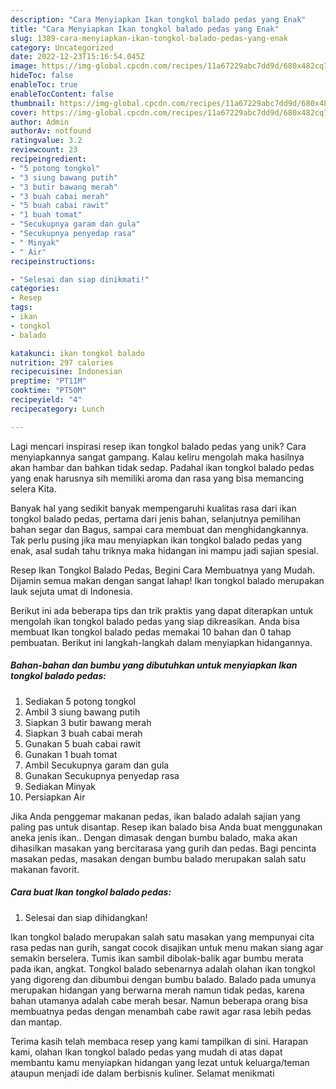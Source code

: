 ```yaml
---
description: "Cara Menyiapkan Ikan tongkol balado pedas yang Enak"
title: "Cara Menyiapkan Ikan tongkol balado pedas yang Enak"
slug: 1389-cara-menyiapkan-ikan-tongkol-balado-pedas-yang-enak
category: Uncategorized
date: 2022-12-23T15:16:54.045Z
image: https://img-global.cpcdn.com/recipes/11a67229abc7dd9d/680x482cq70/ikan-tongkol-balado-pedas-foto-resep-utama.jpg
hideToc: false
enableToc: true
enableTocContent: false
thumbnail: https://img-global.cpcdn.com/recipes/11a67229abc7dd9d/680x482cq70/ikan-tongkol-balado-pedas-foto-resep-utama.jpg
cover: https://img-global.cpcdn.com/recipes/11a67229abc7dd9d/680x482cq70/ikan-tongkol-balado-pedas-foto-resep-utama.jpg
author: Admin
authorAv: notfound
ratingvalue: 3.2
reviewcount: 23
recipeingredient:
- "5 potong tongkol"
- "3 siung bawang putih"
- "3 butir bawang merah"
- "3 buah cabai merah"
- "5 buah cabai rawit"
- "1 buah tomat"
- "Secukupnya garam dan gula"
- "Secukupnya penyedap rasa"
- " Minyak"
- " Air"
recipeinstructions:

- "Selesai dan siap dinikmati!"
categories:
- Resep
tags:
- ikan
- tongkol
- balado

katakunci: ikan tongkol balado 
nutrition: 297 calories
recipecuisine: Indonesian
preptime: "PT11M"
cooktime: "PT50M"
recipeyield: "4"
recipecategory: Lunch

---
```





Lagi mencari inspirasi resep ikan tongkol balado pedas yang unik? Cara menyiapkannya sangat gampang. Kalau keliru mengolah maka hasilnya akan hambar dan bahkan tidak sedap. Padahal ikan tongkol balado pedas yang enak harusnya sih memiliki aroma dan rasa yang bisa memancing selera Kita.





Banyak hal yang sedikit banyak mempengaruhi kualitas rasa dari ikan tongkol balado pedas, pertama dari jenis bahan, selanjutnya pemilihan bahan segar dan Bagus, sampai cara membuat dan menghidangkannya. Tak perlu pusing jika mau menyiapkan ikan tongkol balado pedas yang enak,      asal sudah tahu triknya maka hidangan ini mampu jadi sajian spesial.














Resep Ikan Tongkol Balado Pedas, Begini Cara Membuatnya yang Mudah. Dijamin semua makan dengan sangat lahap! Ikan tongkol balado merupakan lauk sejuta umat di Indonesia.






Berikut ini ada beberapa tips dan trik praktis yang dapat diterapkan untuk mengolah ikan tongkol balado pedas yang siap dikreasikan. Anda bisa membuat Ikan tongkol balado pedas memakai 10 bahan dan 0 tahap pembuatan. Berikut ini langkah-langkah dalam menyiapkan hidangannya.

<!--inarticleads1-->

##### Bahan-bahan dan bumbu yang dibutuhkan untuk menyiapkan Ikan tongkol balado pedas:

1. Sediakan 5 potong tongkol
1. Ambil 3 siung bawang putih
1. Siapkan 3 butir bawang merah
1. Siapkan 3 buah cabai merah
1. Gunakan 5 buah cabai rawit
1. Gunakan 1 buah tomat
1. Ambil Secukupnya garam dan gula
1. Gunakan Secukupnya penyedap rasa
1. Sediakan  Minyak
1. Persiapkan  Air


Jika Anda penggemar makanan pedas, ikan balado adalah sajian yang paling pas untuk disantap. Resep ikan balado bisa Anda buat menggunakan aneka jenis ikan.. Dengan dimasak dengan bumbu balado, maka akan dihasilkan masakan yang bercitarasa yang gurih dan pedas. Bagi pencinta masakan pedas, masakan dengan bumbu balado merupakan salah satu makanan favorit. 

<!--inarticleads2-->

##### Cara buat Ikan tongkol balado pedas:


1. Selesai dan siap dihidangkan!

Ikan tongkol balado merupakan salah satu masakan yang mempunyai cita rasa pedas nan gurih, sangat cocok disajikan untuk menu makan siang agar semakin berselera. Tumis ikan sambil dibolak-balik agar bumbu merata pada ikan, angkat. Tongkol balado sebenarnya adalah olahan ikan tongkol yang digoreng dan dibumbui dengan bumbu balado. Balado pada umunya merupakan hidangan yang berwarna merah namun tidak pedas, karena bahan utamanya adalah cabe merah besar. Namun beberapa orang bisa membuatnya pedas dengan menambah cabe rawit agar rasa lebih pedas dan mantap. 

Terima kasih telah membaca resep yang kami tampilkan di sini. Harapan kami, olahan Ikan tongkol balado pedas yang mudah di atas dapat membantu kamu menyiapkan hidangan yang lezat untuk keluarga/teman ataupun menjadi ide dalam berbisnis kuliner. Selamat menikmati
